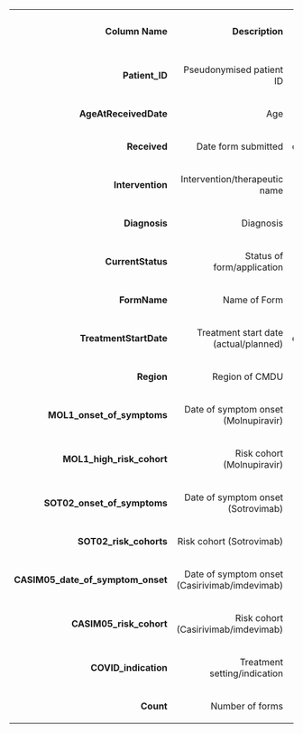 


<table>
  <tr>
   <td rowspan="2" ><p style="text-align: right">
<strong>Column Name</strong></p>

   </td>
   <td rowspan="2" ><p style="text-align: right">
<strong>Description</strong></p>

   </td>
   <td rowspan="2" ><p style="text-align: right">
<strong>Column Type</strong></p>

   </td>
   <td rowspan="2" ><p style="text-align: right">
<strong>Max Length</strong></p>

   </td>
   <td rowspan="2" ><p style="text-align: right">
<strong>Is Nullable</strong></p>

   </td>
  </tr>
  <tr>
  </tr>
  <tr>
   <td><p style="text-align: right"><strong>
Patient_ID</strong></p>

   </td>
   <td><p style="text-align: right">
Pseudonymised patient ID</p>

   </td>
   <td><p style="text-align: right">
bigint</p>

   </td>
   <td><p style="text-align: right">
8</p>

   </td>
   <td><p style="text-align: right">
FALSE</p>

   </td>
  </tr>
  <tr>
   <td><p style="text-align: right"><strong>
AgeAtReceivedDate</strong></p>

   </td>
   <td><p style="text-align: right">
Age</p>

   </td>
   <td><p style="text-align: right">
int</p>

   </td>
   <td><p style="text-align: right">
4</p>

   </td>
   <td><p style="text-align: right">
TRUE</p>

   </td>
  </tr>
  <tr>
   <td><p style="text-align: right"><strong>
Received</strong></p>

   </td>
   <td><p style="text-align: right">
Date form submitted</p>

   </td>
   <td><p style="text-align: right">
datetime</p>

   </td>
   <td><p style="text-align: right">
8</p>

   </td>
   <td><p style="text-align: right">
TRUE</p>

   </td>
  </tr>
  <tr>
   <td><p style="text-align: right"><strong>
Intervention</strong></p>

   </td>
   <td><p style="text-align: right">
Intervention/therapeutic name</p>

   </td>
   <td><p style="text-align: right">
varchar</p>

   </td>
   <td><p style="text-align: right">
1000</p>

   </td>
   <td><p style="text-align: right">
TRUE</p>

   </td>
  </tr>
  <tr>
   <td><p style="text-align: right"><strong>
Diagnosis</strong></p>

   </td>
   <td><p style="text-align: right">
Diagnosis</p>

   </td>
   <td><p style="text-align: right">
varchar</p>

   </td>
   <td><p style="text-align: right">
1000</p>

   </td>
   <td><p style="text-align: right">
TRUE</p>

   </td>
  </tr>
  <tr>
   <td><p style="text-align: right"><strong>
CurrentStatus</strong></p>

   </td>
   <td><p style="text-align: right">
Status of form/application</p>

   </td>
   <td><p style="text-align: right">
varchar</p>

   </td>
   <td><p style="text-align: right">
1000</p>

   </td>
   <td><p style="text-align: right">
TRUE</p>

   </td>
  </tr>
  <tr>
   <td><p style="text-align: right"><strong>
FormName</strong></p>

   </td>
   <td><p style="text-align: right">
Name of Form</p>

   </td>
   <td><p style="text-align: right">
varchar</p>

   </td>
   <td><p style="text-align: right">
1000</p>

   </td>
   <td><p style="text-align: right">
TRUE</p>

   </td>
  </tr>
  <tr>
   <td><p style="text-align: right"><strong>
TreatmentStartDate</strong></p>

   </td>
   <td><p style="text-align: right">
Treatment start date (actual/planned)</p>

   </td>
   <td><p style="text-align: right">
datetime</p>

   </td>
   <td><p style="text-align: right">
8</p>

   </td>
   <td><p style="text-align: right">
TRUE</p>

   </td>
  </tr>
  <tr>
   <td><p style="text-align: right"><strong>
Region</strong></p>

   </td>
   <td><p style="text-align: right">
Region of CMDU</p>

   </td>
   <td><p style="text-align: right">
varchar</p>

   </td>
   <td><p style="text-align: right">
1000</p>

   </td>
   <td><p style="text-align: right">
TRUE</p>

   </td>
  </tr>
  <tr>
   <td><p style="text-align: right"><strong>
MOL1_onset_of_symptoms</strong></p>

   </td>
   <td><p style="text-align: right">
Date of symptom onset (Molnupiravir)</p>

   </td>
   <td><p style="text-align: right">
varchar</p>

   </td>
   <td><p style="text-align: right">
1000</p>

   </td>
   <td><p style="text-align: right">
TRUE</p>

   </td>
  </tr>
  <tr>
   <td><p style="text-align: right"><strong>
MOL1_high_risk_cohort</strong></p>

   </td>
   <td><p style="text-align: right">
Risk cohort (Molnupiravir)</p>

   </td>
   <td><p style="text-align: right">
varchar</p>

   </td>
   <td><p style="text-align: right">
1000</p>

   </td>
   <td><p style="text-align: right">
TRUE</p>

   </td>
  </tr>
  <tr>
   <td><p style="text-align: right"><strong>
SOT02_onset_of_symptoms</strong></p>

   </td>
   <td><p style="text-align: right">
Date of symptom onset (Sotrovimab)</p>

   </td>
   <td><p style="text-align: right">
varchar</p>

   </td>
   <td><p style="text-align: right">
1000</p>

   </td>
   <td><p style="text-align: right">
TRUE</p>

   </td>
  </tr>
  <tr>
   <td><p style="text-align: right"><strong>
SOT02_risk_cohorts</strong></p>

   </td>
   <td><p style="text-align: right">
Risk cohort (Sotrovimab)</p>

   </td>
   <td><p style="text-align: right">
varchar</p>

   </td>
   <td><p style="text-align: right">
1000</p>

   </td>
   <td><p style="text-align: right">
TRUE</p>

   </td>
  </tr>
  <tr>
   <td><p style="text-align: right"><strong>
CASIM05_date_of_symptom_onset</strong></p>

   </td>
   <td><p style="text-align: right">
Date of symptom onset (Casirivimab/imdevimab)</p>

   </td>
   <td><p style="text-align: right">
varchar</p>

   </td>
   <td><p style="text-align: right">
1000</p>

   </td>
   <td><p style="text-align: right">
TRUE</p>

   </td>
  </tr>
  <tr>
   <td><p style="text-align: right"><strong>
CASIM05_risk_cohort</strong></p>

   </td>
   <td><p style="text-align: right">
Risk cohort (Casirivimab/imdevimab)</p>

   </td>
   <td><p style="text-align: right">
varchar</p>

   </td>
   <td><p style="text-align: right">
1000</p>

   </td>
   <td><p style="text-align: right">
TRUE</p>

   </td>
  </tr>
  <tr>
   <td><p style="text-align: right"><strong>
COVID_indication</strong></p>

   </td>
   <td><p style="text-align: right">
Treatment setting/indication</p>

   </td>
   <td><p style="text-align: right">
varchar</p>

   </td>
   <td><p style="text-align: right">
1000</p>

   </td>
   <td><p style="text-align: right">
TRUE</p>

   </td>
  </tr>
  <tr>
   <td><p style="text-align: right"><strong>
Count</strong></p>

   </td>
   <td><p style="text-align: right">
Number of forms</p>

   </td>
   <td><p style="text-align: right">
int</p>

   </td>
   <td><p style="text-align: right">
4</p>

   </td>
   <td><p style="text-align: right">
TRUE</p>

   </td>
  </tr>
</table>